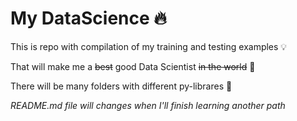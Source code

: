 # My DataScience :fire:

This is repo with compilation of my training and testing examples :bulb:

That will make me a ~~best~~ good Data Scientist ~~in the world~~ :muscle:

There will be many folders with different py-librares :closed_book:

*README.md file will changes when I'll finish learning another path*
